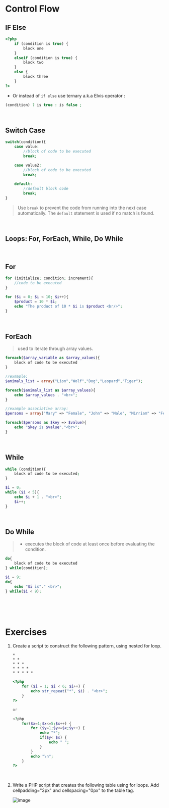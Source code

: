 # Control Flow

## IF Else

```php
<?php
    if (condition is true) {
        block one
    }
    elseif (condition is true) {
        block two
    }
    else {
        block three
    }
?>
```

- Or instead of `if else` use ternary a.k.a Elvis operator :

```php
(condition) ? is true : is false ;
```

<br>

## Switch Case

```php
switch(condition){
    case value:
        //block of code to be executed
        break;

    case value2:
        //block of code to be executed
        break;
    
    default:
        //default block code
        break;
}
```

> Use `break` to prevent the code from running into the next case automatically. The `default` statement is used if no match is found.

<br>

## Loops: For, ForEach, While, Do While

<br>

## For

```php
for (initialize; condition; increment){
    //code to be executed
}

for ($i = 0; $i < 10; $i++){
    $product = 10 * $i;
    echo "The product of 10 * $i is $product <br/>";
}
```

<br>

## ForEach

> used to iterate through array values.

```php
foreach($array_variable as $array_values){
    block of code to be executed
}

//exmaple:
$animals_list = array("Lion","Wolf","Dog","Leopard","Tiger");

foreach($animals_list as $array_values){
    echo $array_values . "<br>";
}

//example associative array:
$persons = array("Mary" => "Female", "John" => "Male", "Mirriam" => "Female");

foreach($persons as $key => $value){
    echo "$key is $value"."<br>";
}

```

<br>

## While

```php
while (condition){
    block of code to be executed;
}

$i = 0;
while ($i < 5){
    echo $i + 1 . "<br>";
    $i++;
}
```

<br>

## Do While

> - executes the block of code at least once before evaluating the condition.

```php
do{
    block of code to be executed
} while(condition);

$i = 9;
do{
    echo "$i is"." <br>";
} while($i < 9);

```

<br>
<br>
<br>

# Exercises

1. Create a script to construct the following pattern, using nested for loop.

    ```
    *
    * *
    * * *
    * * * *
    * * * * *
    ```

    ```php
    <?php
        for ($i = 1; $i < 6; $i++) {
            echo str_repeat("*", $i) . "<br>";
        }
    ?>

    or

    <?php
        for($x=1;$x<=5;$x++) {
            for ($y=1;$y<=$x;$y++) {
                echo "*";
                if($y< $x) {
                    echo " ";
                }
            }
            echo "\n";
        }
    ?>
    ```

<br>

2. Write a PHP script that creates the following table using for loops. Add cellpadding="3px" and cellspacing="0px" to the table tag.
    
    ![image](https://user-images.githubusercontent.com/48570596/142760070-ee74e6cd-cc36-420b-a860-60272720a804.png)

    

